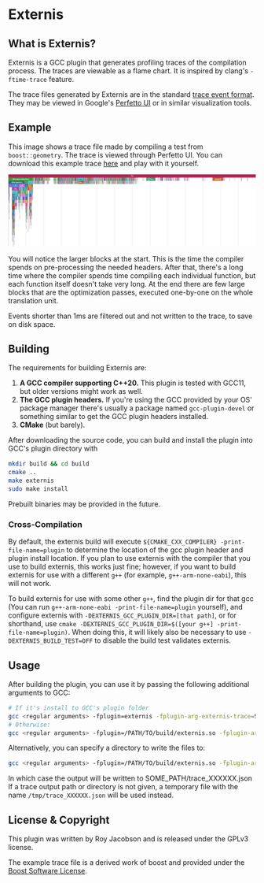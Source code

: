 # Externis

## What is Externis?

Externis is a GCC plugin that generates profiling traces of the compilation
process. The traces are viewable as a flame chart. It is inspired by clang's
`-ftime-trace` feature.

The trace files generated by Externis are in the standard
[trace event format](https://profilerpedia.markhansen.co.nz/formats/trace-event-format/).
They may be viewed in Google's [Perfetto UI](https://ui.perfetto.dev) or in
similar visualization tools.

## Example

This image shows a trace file made by compiling a test from `boost::geometry`.
The trace is viewed through Perfetto UI. You can download this example trace
[here](./docs/example_trace.json) and play with it yourself.

![Example Flame Chart from compiling a test in boost::geometry](./docs/example_chart.png)

You will notice the larger blocks at the start. This is the time the compiler
spends on pre-processing the needed headers. After that, there's a long time
where the compiler spends time compiling each individual function, but each
function itself doesn't take very long. At the end there are few large blocks
that are the optimization passes, executed one-by-one on the whole translation
unit.

Events shorter than 1ms are filtered out and not written to the trace, to save
on disk space.

## Building

The requirements for building Externis are:
 1. **A GCC compiler supporting C++20.** This plugin is tested with GCC11, but older
    versions might work as well.
 2. **The GCC plugin headers.** If you're using the GCC provided by your OS' package
    manager there's usually a package named `gcc-plugin-devel` or something
    similar to get the GCC plugin headers installed.
 3. **CMake** (but barely).

After downloading the source code, you can build and install the plugin into
GCC's plugin directory with

```bash
mkdir build && cd build
cmake ..
make externis
sudo make install
```

Prebuilt binaries may be provided in the future.

### Cross-Compilation

By default, the externis build will execute
`${CMAKE_CXX_COMPILER} -print-file-name=plugin` to determine the location of
the gcc plugin header and plugin install location. If you plan to use externis
with the compiler that you use to build externis, this works just fine; however,
if you want to build externis for use with a different `g++` (for example,
`g++-arm-none-eabi`), this will not work.

To build externis for use with some other `g++`, find the plugin dir for that
gcc (You can run `g++-arm-none-eabi -print-file-name=plugin` yourself), and
configure externis with `-DEXTERNIS_GCC_PLUGIN_DIR=[that path]`, or for
shorthand, use
`cmake -DEXTERNIS_GCC_PLUGIN_DIR=$([your g++] -print-file-name=plugin)`. When
doing this, it will likely also be necessary to use `-DEXTERNIS_BUILD_TEST=OFF`
to disable the build test validates externis.

## Usage

After building the plugin, you can use it by passing the following additional
arguments to GCC:
```bash
# If it's install to GCC's plugin folder
gcc <regular arguments> -fplugin=externis -fplugin-arg-externis-trace=SOME_PATH/trace.json
# Otherwise:
gcc <regular arguments> -fplugin=/PATH/TO/build/externis.so -fplugin-arg-externis-trace=SOME_PATH/trace.json
```
Alternatively, you can specify a directory to write the files to:
```bash
gcc <regular arguments> -fplugin=/PATH/TO/build/externis.so -fplugin-arg-externis-trace-dir=SOME_PATH/
```
In which case the output will be written to SOME_PATH/trace_XXXXXX.json
If a trace output path or directory is not given, a temporary file with the name
`/tmp/trace_XXXXXX.json` will be used instead.

## License & Copyright

This plugin was written by Roy Jacobson and is released under the GPLv3 license.

The example trace file is a derived work of boost and provided under the [Boost
Software License](./docs/boost_license.txt).
